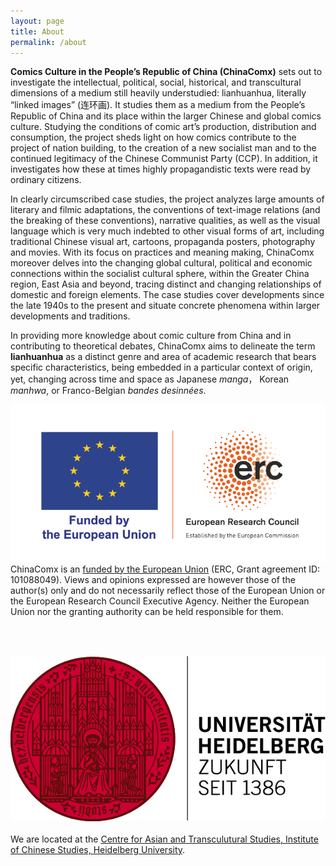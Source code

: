 ```yaml
---
layout: page
title: About
permalink: /about
---
```


**Comics Culture in the People’s Republic of China (ChinaComx)** sets out to investigate the intellectual, political, social, historical, and transcultural dimensions of a medium still heavily understudied: lianhuanhua, literally “linked images” (连环画). It studies them as a medium from the People’s Republic of China and its place within the larger Chinese and global comics culture. Studying the conditions of comic art’s production, distribution and consumption, the project sheds light on how comics contribute to the project of nation building, to the creation of a new socialist man and to the continued legitimacy of the Chinese Communist Party (CCP). In addition, it investigates how these at times highly propagandistic texts were read by ordinary citizens. 

In clearly circumscribed case studies, the project analyzes large amounts of literary and filmic adaptations, the conventions of text-image relations (and the breaking of these conventions), narrative qualities, as well as the visual language which is very much indebted to other visual forms of art, including traditional Chinese visual art, cartoons, propaganda posters, photography and movies. With its focus on practices and meaning making, ChinaComx moreover delves into the changing global cultural, political and economic connections within the socialist cultural sphere, within the Greater China region, East Asia and beyond, tracing distinct and changing relationships of domestic and foreign elements. The case studies cover developments since the late 1940s to the present and situate concrete phenomena within larger developments and traditions.

In providing more knowledge about comic culture from China and in contributing to theoretical debates, ChinaComx aims to delineate the term **lianhuanhua** as a distinct genre and area of academic research that bears specific characteristics, being embedded in a particular context of origin, yet, changing across time and space as Japanese *manga*， Korean *manhwa*, or Franco-Belgian *bandes desinnées*.

![Alt text](../assets/img/logo-erc.png) 
ChinaComx is an [funded by the European Union](https://cordis.europa.eu/project/id/101088049) (ERC, Grant agreement ID: 101088049). Views and opinions expressed are however those of the author(s) only and do not necessarily reflect those of the European Union or the European Research Council Executive Agency. Neither the European Union nor the granting authority can be held responsible for them.

<br>
<br>

![Alt text](../assets/img/logo-heidelberg.png)
<br>
<br>
We are located at the [Centre for Asian and Transculutural Studies, Institute of Chinese Studies, Heidelberg University](https://www.uni-heidelberg.de/fakultaeten/philosophie/zo/sinologie/research/project-comics.html).